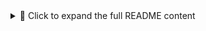 <details> <summary>📄 Click to expand the full README content</summary>

# 🚀 Gensyn RL-Swarm Manager

A powerful Bash script to easily manage and run your Gensyn RL-Swarm setup with GPU/CPU support, ngrok tunneling, and tmux session handling.

---

## 📅 Last Updated: 2025-07-16

---

## 🧰 Features

- 🖥️ Run Gensyn RL-Swarm with CPU or GPU  
- 🌐 Automatically open ngrok tunnel (in tmux)  
- 🧠 Intelligent login flow via modal  
- 🔁 Run multiple sessions simultaneously  
- 🛠 Fixes Python venv, CUDA fragmentation & PyTorch GPU usage  
- ✅ Restart-proof: Doesn’t require deleting folders  
- 💡 Debug shell and session attachment  

---

## 📦 Requirements

- Ubuntu 20.04+ or WSL2  
- Git, curl, tmux   `sudo apt install git curl tmux -y`
- [ngrok](https://ngrok.com/)

---

## 🛠️ Installation

### Step 1: Run the installer

```bash
bash <(curl -s https://gist.githubusercontent.com/Troublesht/0a0f0df568201226da0d008a918d83eb/raw)
```

---

## 📋 Menu Options

```text
🚀  Gensyn RL-Swarm Manager
============================================
1) Install Dependencies (CPU)
2) Install Dependencies (GPU)
3) Open ngrok tunnel (tmux)
4) Run Gensyn (CPU - tmux)
5) Run Gensyn (GPU - tmux)
6) Attach to ngrok session
7) Attach to gensyn session
8) Manual Shell for Fixes 🔧
9) Exit
```

---

## 🚦 How to Use

### ✅ Setup

1. Choose **1** or **2** to install dependencies (based on your hardware)  
2. Choose **3** to open ngrok tunnel (it runs in a `tmux` session)  
3. Copy ngrok link and **login via browser**  
4. After login, choose **4** or **5** to run Gensyn RL-Swarm  

### 🔁 Session Management

- Reattach ngrok tunnel:  
  ```bash
  tmux attach -t ngrok
  ```  
- Reattach Gensyn session:  
  ```bash
  tmux attach -t gensyn
  ```  
- Detach session: Press `Ctrl + B`, then press `D`

---

## 📊 Optimize GPU Usage

Set this before launching Gensyn (or add it to your bashrc):

```bash
export PYTORCH_CUDA_ALLOC_CONF=expandable_segments:True
```

---

## 🧪 Advanced

If anything breaks or logs need checking, use option **8** to drop into the `rl-swarm` shell manually.

---

## 📎 GitHub Repo

Feel free to fork or contribute:  
👉 [https://github.com/Troublesht/gensyn-manager](https://github.com/Troublesht/gensyn-manager)

---

## 🧑‍💻 Author

Script by [Troublesht](https://github.com/Troublesht)

x: [X link](https://x.com/Ankurz) 
